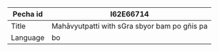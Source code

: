 |Pecha id | I62E66714
| --- | --- 
|Title | Mahāvyutpatti with sGra sbyor bam po gñis pa
|Language | bo